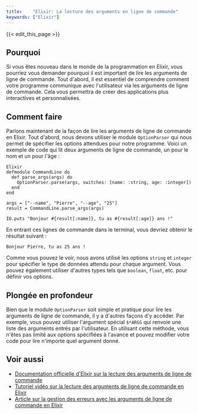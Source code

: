 ```yaml
---
title:    "Elixir: La lecture des arguments en ligne de commande"
keywords: ["Elixir"]
---
```


{{< edit_this_page >}}

## Pourquoi

Si vous êtes nouveau dans le monde de la programmation en Elixir, vous pourriez vous demander pourquoi il est important de lire les arguments de ligne de commande. Tout d'abord, il est essentiel de comprendre comment votre programme communique avec l'utilisateur via les arguments de ligne de commande. Cela vous permettra de créer des applications plus interactives et personnalisées.

## Comment faire

Parlons maintenant de la façon de lire les arguments de ligne de commande en Elixir. Tout d'abord, nous devons utiliser le module `OptionParser` qui nous permet de spécifier les options attendues pour notre programme. Voici un exemple de code qui lit deux arguments de ligne de commande, un pour le nom et un pour l'âge :

```
Elixir
defmodule CommandLine do
  def parse_args(args) do
    OptionParser.parse(args, switches: [name: :string, age: :integer])
  end
end

args = ["--name", "Pierre", "--age", "25"]
result = CommandLine.parse_args(args)

IO.puts "Bonjour #{result[:name]}, tu as #{result[:age]} ans !"
```

En entrant ces lignes de commande dans le terminal, vous devriez obtenir le résultat suivant :

```
Bonjour Pierre, tu as 25 ans !
```

Comme vous pouvez le voir, nous avons utilisé les options `string` et `integer` pour spécifier le type de données attendu pour chaque argument. Vous pouvez également utiliser d'autres types tels que `boolean`, `float`, etc. pour définir vos options.

## Plongée en profondeur

Bien que le module `OptionParser` soit simple et pratique pour lire les arguments de ligne de commande, il y a d'autres façons d'y accéder. Par exemple, vous pouvez utiliser l'argument spécial `$*ARGS` qui renvoie une liste des arguments entrés par l'utilisateur. En utilisant cette méthode, vous n'êtes pas limité aux options spécifiées à l'avance et pouvez modifier votre code pour lire n'importe quel argument donné.

## Voir aussi

- [Documentation officielle d'Elixir sur la lecture des arguments de ligne de commande](https://hexdocs.pm/elixir/OptionParser.html)
- [Tutoriel vidéo sur la lecture des arguments de ligne de commande en Elixir](https://www.youtube.com/watch?v=_qDAvXsk5bU)
- [Article sur la gestion des erreurs avec les arguments de ligne de commande en Elixir](https://medium.com/@jamesaenera/elixir-tutorial-command-line-arguments-and-error-handling-c1244bd38497)